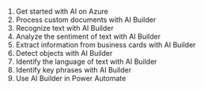 1. Get started with AI on Azure
2. Process custom documents with AI Builder
3. Recognize text with AI Builder
4. Analyze the sentiment of text with AI Builder
5. Extract information from business cards with AI Builder
6. Detect objects with AI Builder
7. Identify the language of text with AI Builder
8. Identify key phrases with AI Builder
9. Use AI Builder in Power Automate